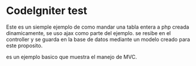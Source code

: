 # CodeIgniter test
Este es un siemple ejemplo de como mandar una tabla entera a php creada dinamicamente, se uso ajax como parte del ejemplo. se resibe en el controller y se guarda en la base de datos mediante un modelo creado para este proposito.

es un ejemplo basico que muestra el manejo de MVC.
